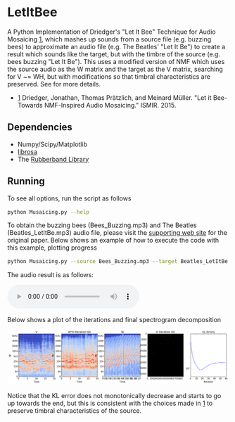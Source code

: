 # LetItBee
A Python Implementation of Driedger's "Let It Bee" Technique for Audio Mosaicing [1], which mashes up sounds from a source file (e.g. buzzing bees) to approximate an audio file (e.g. The Beatles' "Let It Be") to create a result which sounds like the target, but with the timbre of the source (e.g. bees buzzing "Let It Be").  This uses a modified version of NMF which uses the source audio as the W matrix and the target as the V matrix, searching for V ~= WH, but with modifications so that timbral characteristics are preserved.  See  for more details.

* [1] Driedger, Jonathan, Thomas Prätzlich, and Meinard Müller. "Let it Bee-Towards NMF-Inspired Audio Mosaicing." ISMIR. 2015.


## Dependencies
* Numpy/Scipy/Matplotlib
* [librosa]
* The [Rubberband Library]


## Running
To see all options, run the script as follows
~~~~~ bash
python Musaicing.py --help
~~~~~


To obtain the buzzing bees (Bees_Buzzing.mp3) and The Beatles (Beatles_LetItBe.mp3) audio file, please visit the [supporting web site] for the original paper.  Below shows an example of how to execute the code with this example, plotting progress

~~~~~ bash
python Musaicing.py --source Bees_Buzzing.mp3 --target Beatles_LetItBe.mp3 --result result.wav --saveplots 1
~~~~~

The audio result is as follows:

![](result.mp3)

Below shows a plot of the iterations and final spectrogram decomposition

![NMF Decomposition of Let It Be into Bees Buzzing](NMFLetItBee.png "NMF Decomposition of Let It Be into Bees Buzzing")

Notice that the KL error does not monotonically decrease and starts to go up towards the end, but this is consistent with the choices made in [1] to preserve timbral characteristics of the source.


[1]: <https://www.audiolabs-erlangen.de/content/resources/MIR/00-2015-ISMIR-LetItBee/2015_DriedgerPM_AudioMosaicingNMF_ISMIR.pdf>
[librosa]: <http://librosa.github.io/>
[Rubberband Library]: <https://github.com/bmcfee/pyrubberband>
[supporting web site]: <https://www.audiolabs-erlangen.de/resources/MIR/2015-ISMIR-LetItBee/>
